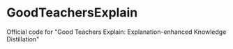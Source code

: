 # GoodTeachersExplain
Official code for "Good Teachers Explain: Explanation-enhanced Knowledge Distillation"
